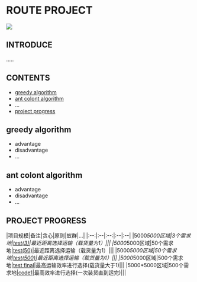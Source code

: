 # ROUTE PROJECT
![](https://i.imgur.com/rK83I2I.jpg)
## INTRODUCE
   .....
## CONTENTS
- [greedy algorithm](https://github.com/chenyihangis/route-project#greedy-algorithm)
- [ant colont algorithm](https://github.com/chenyihangis/route-project#ant-colont-algorithm)
- ...
- [project progress](https://github.com/chenyihangis/route-project#project-progress)
## greedy algorithm
- advantage
- disadvantage
- ...
## ant colont algorithm
- advantage
- disadvantage
- ...
## PROJECT PROGRESS
|项目规模|备注|贪心|原则|蚁群|...|
|:--:|:--|:--:|:--|:--|
|5000*5000区域|3个需求地|<a href="https://github.com/chenyihangis/route-project/blob/master/greedy%20algorithm/test(3)" target="-blank">test(3)</a>|最近距离选择运输（载货量为1）|||
|5000*5000区域|50个需求地|<a href="https://github.com/chenyihangis/route-project/blob/master/greedy%20algorithm/test(50)" target="-blank">test(50)</a>|最近距离选择运输（载货量为1）|||
|5000*5000区域|50个需求地|<a href="https://github.com/chenyihangis/route-project/blob/master/greedy%20algorithm/test(500)" target="-blank">test(500)</a>|最近距离选择运输（载货量为1）|||
|5000*5000区域|500个需求地|<a href="https://github.com/chenyihangis/route-project/blob/master/greedy%20algorithm/test%20final" target="-blank">test final</a>|最高运输效率进行选择(载货量大于1)|||
|5000*5000区域|500个需求地|<a href="https://github.com/chenyihangis/route-project/blob/master/greedy%20algorithm/code1.txt" target="-blank">code1</a>|最高效率进行选择(一次装货直到运完)|||

